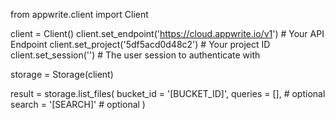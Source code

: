from appwrite.client import Client

client = Client()
client.set_endpoint('https://cloud.appwrite.io/v1') # Your API Endpoint
client.set_project('5df5acd0d48c2') # Your project ID
client.set_session('') # The user session to authenticate with

storage = Storage(client)

result = storage.list_files(
    bucket_id = '[BUCKET_ID]',
    queries = [], # optional
    search = '[SEARCH]' # optional
)
